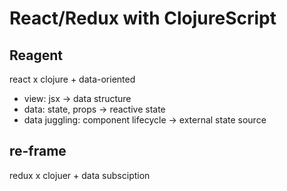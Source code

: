 # React/Redux with ClojureScript

## Reagent
react x clojure + data-oriented
- view: jsx -> data structure
- data: state, props -> reactive state
- data juggling: component lifecycle -> external state source

## re-frame
redux x clojuer + data subsciption